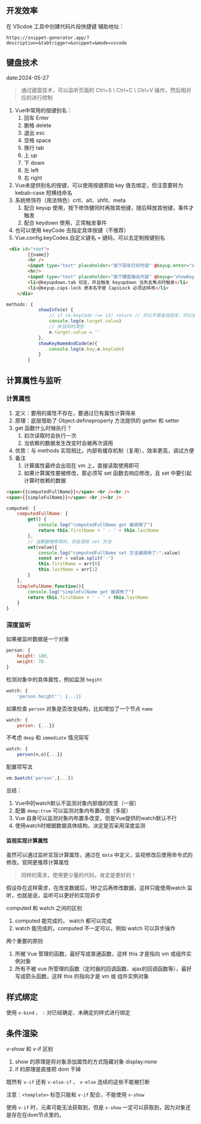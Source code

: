 ## 开发效率

在 VScdoe 工具中创建代码片段快捷键
辅助地址：
```
https://snippet-generator.app/?description=&tabtrigger=&snippet=&mode=vscode
```

## 键盘技术

date:2024-05-27

> 通过键盘技术，可以监听页面的 Ctrl+S \ Ctrl+C \ Ctrl+V 操作，然后相对应的进行控制

1. Vue中常用的按键别名：
   1. 回车 Enter
   2. 删格 delete
   3. 退出 esc
   4. 空格 space
   5. 换行 tab
   6. 上 up
   7. 下 down
   8. 左 left
   9. 右 right
2.  Vue未提供别名的按键，可以使用按键原始 key 值去绑定，但注意要转为 kebab-case 短横线命名
3.  系统修饰符（用法特色）crtl、alt、shfit、meta
    1.  配合 keyup 使用，按下修饰健同时再按其他键，随后释放其他键，事件才触发
    2.  配合 keydown 使用，正常触发事件
4.  也可以使用 keyCode 去指定具体按键（不推荐）
5.  Vue.config.keyCodes.自定义键名 = 键码，可以去定制按键别名

```html
 <div id="root">
        {{name}}
        <hr />
        <input type="text" placeholder="按下回车打印内容" @keyup.enter="showInfo"> 
        <hr/>
        <input type="text" placeholder="按下键盘输出内容" @keyup="showKeyNameAndCode"> 
        <li>@keyupdown.tab 切走，并且触发 keyupdown 当失去焦点时触发</li>
        <li>@keyup.caps-lock 原本名字是 CapsLock 必须这样改</li>
    </div>
```

```js
methods: {
            showInfo(e) {
                // if (e.keyCode !== 13) return // 可以不用亲自回车，可以使用别名
                console.log(e.target.value)
                // 并且同时清空
                e.target.value = ''
            },
            showKeyNameAndCode(e){
                console.log(e.key,e.keyCode)
            }
        }
```

## 计算属性与监听

### 计算属性

1. 定义：要用的属性不存在，要通过已有属性计算得来
2. 原理：底层借助了 Object.defineproperty 方法提供的 getter 和 setter
3. get 函数什么时候执行？
   1. 初次读取时会执行一次
   2. 当依赖的数据发生改变时会被再次调用
4. 优势：与 methods 实现相比，内部有缓存机制（复用），效率更高，调试方便
5. 备注
   1. 计算属性最终会出现在 vm 上，直接读取使用即可
   2. 如果计算属性要被修改，那必须写 set 函数去响应修改，且 set 中要引起计算时依赖的数据

```html
<span>{{computedFullName}}</span> <br /><br />
<span>{{simpleFulName}}</span> <br /><br />
```

```js
computed: {
    computedFullName: {
        get() {
            console.log("computedFullName get 被调用了")
            return this.firstName + ' - ' + this.lastName
        },
        // 当数据被修改时，将会调用 set 方法
        set(value){
            console.log("computedFullName set 方法被调用了:",value)
            const arr = value.split('-')
            this.firstName = arr[0]
            this.lastName = arr[1]
        }
    },
    simpleFulName:function(){
        console.log("simpleFulName get 被调用了")
        return this.firstName + ' - ' + this.lastName
    }
}
```

### 深度监听

如果被监听数据是一个对象

```js
person: {
    height: 180,
    weight: 70
}
```
检测对象中的具体属性，例如监测 `hegiht` 
```js
watch: {
    'person.height'': {...}}
```
如果检查 `person` 对象是否改变结构，比如增加了一个节点 `name`
```js
watch: {
    person: {...}}
```
不考虑 `deep` 和 `immediate` 情况简写
```js
watch: {
    person(n,o){...}}
```
配置项写法
```js
vm.$watch('person',{...})
```

总结：
1. Vue中的watch默认不监测对象内部值的改变（一层）
2. 配置 `deep:true` 可以监测对象内布置改变（多层）
3. Vue 自身可以监测对象内布置多改变，但是Vue提供的watch默认不行
4. 使用watch时根据数据具体结构，决定是否采用深度监测

#### 监视实现计算属性

虽然可以通过监听实现计算属性，通过在 `data` 中定义，监视修改后使用命令式的修改。官网更推荐计算属性

> 同样的需求，使用更少量的代码，肯定是更好的！

假设存在这样需求，在改变数据后，1秒之后再修改数据，这样只能使用watch 监听，也就是说，监听可以更好的实现异步

computed 和 watch 之间的区别
1. computed 能完成的， watch 都可以完成
2. watch 能完成的，computed 不一定可以，例如 watch 可以异步操作

两个重要的原则
1. 所被 Vue 管理的函数，最好写成普通函数，这样 this 才是指向  vm 或组件实例对象
2. 所有不被 vue 所管理的函数（定时器的回调函数、ajax的回调函数等），最好写成箭头函数，这样 this 的指向才是 vm 或 组件实例对象

## 样式绑定

使用 `v-bind` 、 `:` 对已经确定、未确定的样式进行绑定

## 条件渲染

v-show 和 v-if 区别
1. show 的原理是将对象添加属性的方式隐藏对象 display:none 
2. if 的原理是直接把 dom 干掉

既然有 `v-if` 还有 `v-else-if` 、 `v-else` 连续的这些不能被打断

注意：`<template>` 标签只能和 `v-if` 配合，不能使用 `v-show`

使用 `v-if` 时，元素可能无法获取到，但是 `v-show` 一定可以获取到，因为对象还是存在在dom节点里的。
